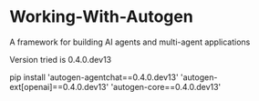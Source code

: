 # Working-With-Autogen

A framework for building AI agents and multi-agent applications

Version tried is 0.4.0.dev13

pip install 'autogen-agentchat==0.4.0.dev13' 'autogen-ext[openai]==0.4.0.dev13' 'autogen-core==0.4.0.dev13'
